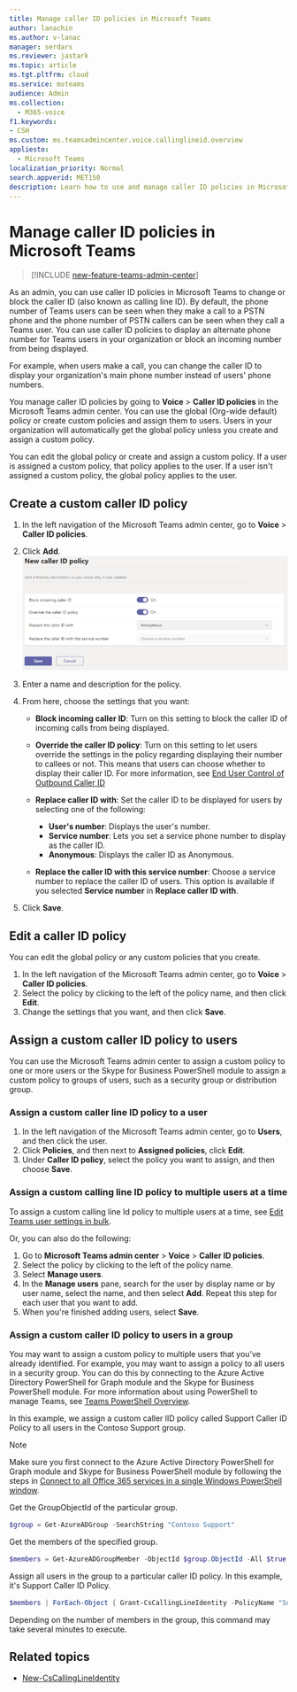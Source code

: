 ```yaml
---
title: Manage caller ID policies in Microsoft Teams
author: lanachin
ms.author: v-lanac
manager: serdars
ms.reviewer: jastark
ms.topic: article
ms.tgt.pltfrm: cloud
ms.service: msteams
audience: Admin
ms.collection: 
  - M365-voice
f1.keywords:
- CSH
ms.custom: ms.teamsadmincenter.voice.callinglineid.overview
appliesto: 
  - Microsoft Teams
localization_priority: Normal
search.appverid: MET150
description: Learn how to use and manage caller ID policies in Microsoft Teams to change or block the caller ID of Teams users in your organization.
---
```


# Manage caller ID policies in Microsoft Teams

>[!INCLUDE [new-feature-teams-admin-center](includes/new-feature-teams-admin-center.md)]

As an admin, you can use caller ID policies in Microsoft Teams to change or block the caller ID (also known as calling line ID). By default, the phone number of Teams users can be seen when they make a call to a PSTN phone and the phone number of PSTN callers can be seen when they call a Teams user. You can use caller ID policies to display an alternate phone number for Teams users in your organization or block an incoming number from being displayed.

For example, when users make a call, you can change the caller ID to display your organization's main phone number instead of users' phone numbers.

You manage caller ID policies by going to **Voice** > **Caller ID policies** in the Microsoft Teams admin center. You can use the global (Org-wide default) policy or create custom policies and assign them to users. Users in your organization will automatically get the global policy unless you create and assign a custom policy.

You can edit the global policy or create and assign a custom policy. If a user is assigned a custom policy, that policy applies to the user. If a user isn't assigned a custom policy, the global policy applies to the user.

## Create a custom caller ID policy

1. In the left navigation of the Microsoft Teams admin center, go to **Voice** > **Caller ID policies**.
2. Click **Add**.
![Screenshot of new caller ID policy page in the admin center](media/caller-id-policies-add-policy.png)
3. Enter a name and description for the policy.
4. From here, choose the settings that you want:

    - **Block incoming caller ID**: Turn on this setting to block the caller ID of incoming calls from being displayed.
    - **Override the caller ID policy**: Turn on this setting to let users override the settings in the policy regarding displaying their number to callees or not. This means that users can choose whether to display their caller ID. For more information, see [End User Control of Outbound Caller ID](https://docs.microsoft.com/microsoftteams/how-can-caller-id-be-used-in-your-organization#end-user-control-of-outbound-caller-id)
    - **Replace caller ID with**: Set the caller ID to be displayed for users by selecting one of the following:

        - **User's number**: Displays the user's number. 
        - **Service number**: Lets you set a service phone number to display as the caller ID.
        - **Anonymous**: Displays the caller ID as Anonymous.

    - **Replace the caller ID with this service number**: Choose a service number to replace the caller ID of users. This option is available if you selected **Service number** in **Replace caller ID with**.

5. Click **Save**.

## Edit a caller ID policy

You can edit the global policy or any custom policies that you create. 

1. In the left navigation of the Microsoft Teams admin center, go to **Voice** > **Caller ID policies**.
2. Select the policy by clicking to the left of the policy name, and then click **Edit**.
3. Change the settings that you want, and then click **Save**.

## Assign a custom caller ID policy to users

You can use the Microsoft Teams admin center to assign a custom policy to one or more users or the Skype for Business PowerShell module to assign a custom policy to groups of users, such as a security group or distribution group.

### Assign a custom caller line ID policy to a user

1. In the left navigation of the Microsoft Teams admin center, go to **Users**, and then click the user.
2. Click **Policies**, and then next to **Assigned policies**, click **Edit**.
3. Under **Caller ID policy**, select the policy you want to assign, and then choose **Save**.

### Assign a custom calling line ID policy to multiple users at a time

To assign a custom calling line Id policy to multiple users at a time, see [Edit Teams user settings in bulk](edit-user-settings-in-bulk.md).

Or, you can also do the following:

1. Go to **Microsoft Teams admin center** > **Voice** > **Caller ID policies**.
2. Select the policy by clicking to the left of the policy name.
3. Select **Manage users**.
4. In the **Manage users** pane, search for the user by display name or by user name, select the name, and then select **Add**. Repeat this step for each user that you want to add.
5. When you're finished adding users, select **Save**.

### Assign a custom caller ID policy to users in a group

You may want to assign a custom  policy to multiple users that you’ve already identified. For example, you may want to assign a policy to all users in a security group. You can do this by connecting to the Azure Active Directory PowerShell for Graph module and the Skype for Business PowerShell module. For more information about using PowerShell to manage Teams, see [Teams PowerShell Overview](teams-powershell-overview.md).

In this example, we assign a custom caller lID policy called Support Caller ID Policy to all users in the Contoso Support group.  

> [!NOTE]
> Make sure you first connect to the Azure Active Directory PowerShell for Graph module and Skype for Business PowerShell module by following the steps in [Connect to all Office 365 services in a single Windows PowerShell window](https://docs.microsoft.com/office365/enterprise/powershell/connect-to-all-office-365-services-in-a-single-windows-powershell-window).

Get the GroupObjectId of the particular group.
```PowerShell
$group = Get-AzureADGroup -SearchString "Contoso Support"
```
Get the members of the specified group.
```PowerShell
$members = Get-AzureADGroupMember -ObjectId $group.ObjectId -All $true | Where-Object {$_.ObjectType -eq "User"}
```
Assign all users in the group to a particular caller ID policy. In this example, it's Support Caller ID Policy.
```PowerShell
$members | ForEach-Object { Grant-CsCallingLineIdentity -PolicyName "Support Caller ID Policy" -Identity $_.UserPrincipalName}
``` 
Depending on the number of members in the group, this command may take several minutes to execute.

 ## Related topics

- [New-CsCallingLineIdentity](https://docs.microsoft.com/powershell/module/skype/new-cscallinglineidentity?view=skype-ps)

